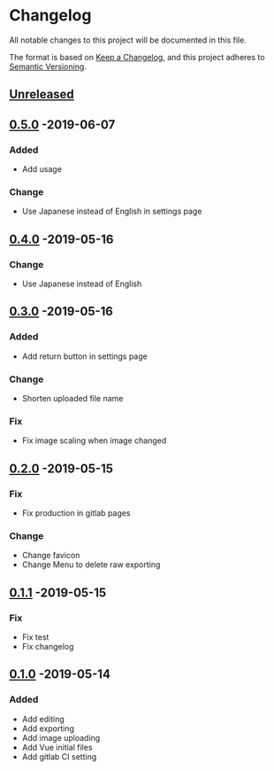 # Changelog
All notable changes to this project will be documented in this file.

The format is based on [Keep a Changelog](https://keepachangelog.com/en/1.0.0/),
and this project adheres to [Semantic Versioning](https://semver.org/spec/v2.0.0.html).

## [Unreleased]

## [0.5.0] -2019-06-07
### Added
- Add usage

### Change
- Use Japanese instead of English in settings page

## [0.4.0] -2019-05-16
### Change
- Use Japanese instead of English

## [0.3.0] -2019-05-16
### Added
- Add return button in settings page

### Change
- Shorten uploaded file name

### Fix
- Fix image scaling when image changed

## [0.2.0] -2019-05-15
### Fix
- Fix production in gitlab pages

### Change
- Change favicon
- Change Menu to delete raw exporting

## [0.1.1] -2019-05-15
### Fix
- Fix test
- Fix changelog

## [0.1.0] -2019-05-14
### Added
- Add editing
- Add exporting
- Add image uploading
- Add Vue initial files
- Add gitlab CI setting

[Unreleased]: https://github.com/sankaku-deltalab/ghost-town-asymmetrix/compare/0.5.0...HEAD
[0.5.0]: https://github.com/sankaku-deltalab/ghost-town-asymmetrix/compare/0.4.0...0.5.0
[0.4.0]: https://github.com/sankaku-deltalab/ghost-town-asymmetrix/compare/0.3.0...0.4.0
[0.3.0]: https://github.com/sankaku-deltalab/ghost-town-asymmetrix/compare/0.2.0...0.3.0
[0.2.0]: https://github.com/sankaku-deltalab/ghost-town-asymmetrix/compare/0.1.1...0.2.0
[0.1.1]: https://github.com/sankaku-deltalab/ghost-town-asymmetrix/compare/0.1.0...0.1.1
[0.1.0]: https://github.com/sankaku-deltalab/ghost-town-asymmetrix/releases/tag/0.1.0
